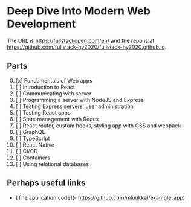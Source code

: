 # Deep Dive Into Modern Web Development

The URL is https://fullstackopen.com/en/ and the repo is at https://github.com/fullstack-hy2020/fullstack-hy2020.github.io.

## Parts

00. [x] Fundamentals of Web apps
01. [ ] Introduction to React
02. [ ] Communicating with server
03. [ ] Programming a server with NodeJS and Express
04. [ ] Testing Express servers, user administration
05. [ ] Testing React apps
06. [ ] State management with Redux
07. [ ] React router, custom hooks, styling app with CSS and webpack
08. [ ] GraphQL
09. [ ] TypeScript
10. [ ] React Native
11. [ ] CI/CD
12. [ ] Containers
13. [ ] Using relational databases

## Perhaps useful links

+ [The application code](- https://github.com/mluukkai/example_app)
